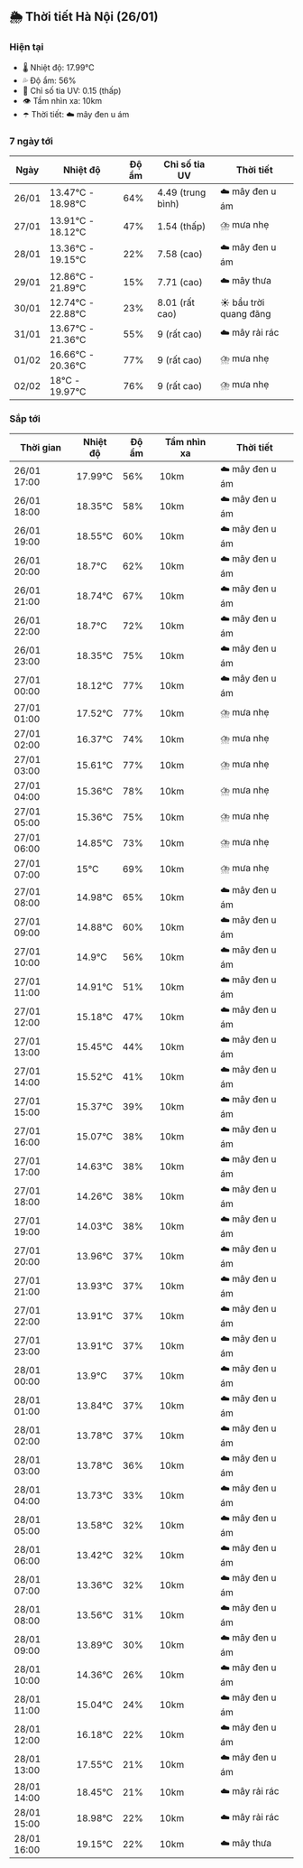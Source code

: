 ## 🌦️ Thời tiết Hà Nội (26/01)

### Hiện tại

- 🌡️ Nhiệt độ: 17.99℃
- 💦 Độ ẩm: 56%
- 🌟 Chỉ số tia UV: 0.15 (thấp)
- 👁️ Tầm nhìn xa: 10km
- ☂️ Thời tiết: ☁️ mây đen u ám

### 7 ngày tới

| Ngày | Nhiệt độ | Độ ẩm | Chỉ số tia UV | Thời tiết |
| --- | --- | --- | --- | --- |
| 26/01 | 13.47℃ - 18.98℃ | 64% | 4.49 (trung bình) | ☁️ mây đen u ám |
| 27/01 | 13.91℃ - 18.12℃ | 47% | 1.54 (thấp) | ⛈️ mưa nhẹ |
| 28/01 | 13.36℃ - 19.15℃ | 22% | 7.58 (cao) | ☁️ mây đen u ám |
| 29/01 | 12.86℃ - 21.89℃ | 15% | 7.71 (cao) | ☁️ mây thưa |
| 30/01 | 12.74℃ - 22.88℃ | 23% | 8.01 (rất cao) | ☀️ bầu trời quang đãng |
| 31/01 | 13.67℃ - 21.36℃ | 55% | 9 (rất cao) | ☁️ mây rải rác |
| 01/02 | 16.66℃ - 20.36℃ | 77% | 9 (rất cao) | ⛈️ mưa nhẹ |
| 02/02 | 18℃ - 19.97℃ | 76% | 9 (rất cao) | ⛈️ mưa nhẹ |

### Sắp tới

| Thời gian | Nhiệt độ | Độ ẩm | Tầm nhìn xa | Thời tiết |
| --- | --- | --- | --- | --- |
| 26/01 17:00 | 17.99℃ | 56% | 10km | ☁️ mây đen u ám |
| 26/01 18:00 | 18.35℃ | 58% | 10km | ☁️ mây đen u ám |
| 26/01 19:00 | 18.55℃ | 60% | 10km | ☁️ mây đen u ám |
| 26/01 20:00 | 18.7℃ | 62% | 10km | ☁️ mây đen u ám |
| 26/01 21:00 | 18.74℃ | 67% | 10km | ☁️ mây đen u ám |
| 26/01 22:00 | 18.7℃ | 72% | 10km | ☁️ mây đen u ám |
| 26/01 23:00 | 18.35℃ | 75% | 10km | ☁️ mây đen u ám |
| 27/01 00:00 | 18.12℃ | 77% | 10km | ☁️ mây đen u ám |
| 27/01 01:00 | 17.52℃ | 77% | 10km | ⛈️ mưa nhẹ |
| 27/01 02:00 | 16.37℃ | 74% | 10km | ⛈️ mưa nhẹ |
| 27/01 03:00 | 15.61℃ | 77% | 10km | ⛈️ mưa nhẹ |
| 27/01 04:00 | 15.36℃ | 78% | 10km | ⛈️ mưa nhẹ |
| 27/01 05:00 | 15.36℃ | 75% | 10km | ⛈️ mưa nhẹ |
| 27/01 06:00 | 14.85℃ | 73% | 10km | ⛈️ mưa nhẹ |
| 27/01 07:00 | 15℃ | 69% | 10km | ⛈️ mưa nhẹ |
| 27/01 08:00 | 14.98℃ | 65% | 10km | ☁️ mây đen u ám |
| 27/01 09:00 | 14.88℃ | 60% | 10km | ☁️ mây đen u ám |
| 27/01 10:00 | 14.9℃ | 56% | 10km | ☁️ mây đen u ám |
| 27/01 11:00 | 14.91℃ | 51% | 10km | ☁️ mây đen u ám |
| 27/01 12:00 | 15.18℃ | 47% | 10km | ☁️ mây đen u ám |
| 27/01 13:00 | 15.45℃ | 44% | 10km | ☁️ mây đen u ám |
| 27/01 14:00 | 15.52℃ | 41% | 10km | ☁️ mây đen u ám |
| 27/01 15:00 | 15.37℃ | 39% | 10km | ☁️ mây đen u ám |
| 27/01 16:00 | 15.07℃ | 38% | 10km | ☁️ mây đen u ám |
| 27/01 17:00 | 14.63℃ | 38% | 10km | ☁️ mây đen u ám |
| 27/01 18:00 | 14.26℃ | 38% | 10km | ☁️ mây đen u ám |
| 27/01 19:00 | 14.03℃ | 38% | 10km | ☁️ mây đen u ám |
| 27/01 20:00 | 13.96℃ | 37% | 10km | ☁️ mây đen u ám |
| 27/01 21:00 | 13.93℃ | 37% | 10km | ☁️ mây đen u ám |
| 27/01 22:00 | 13.91℃ | 37% | 10km | ☁️ mây đen u ám |
| 27/01 23:00 | 13.91℃ | 37% | 10km | ☁️ mây đen u ám |
| 28/01 00:00 | 13.9℃ | 37% | 10km | ☁️ mây đen u ám |
| 28/01 01:00 | 13.84℃ | 37% | 10km | ☁️ mây đen u ám |
| 28/01 02:00 | 13.78℃ | 37% | 10km | ☁️ mây đen u ám |
| 28/01 03:00 | 13.78℃ | 36% | 10km | ☁️ mây đen u ám |
| 28/01 04:00 | 13.73℃ | 33% | 10km | ☁️ mây đen u ám |
| 28/01 05:00 | 13.58℃ | 32% | 10km | ☁️ mây đen u ám |
| 28/01 06:00 | 13.42℃ | 32% | 10km | ☁️ mây đen u ám |
| 28/01 07:00 | 13.36℃ | 32% | 10km | ☁️ mây đen u ám |
| 28/01 08:00 | 13.56℃ | 31% | 10km | ☁️ mây đen u ám |
| 28/01 09:00 | 13.89℃ | 30% | 10km | ☁️ mây đen u ám |
| 28/01 10:00 | 14.36℃ | 26% | 10km | ☁️ mây đen u ám |
| 28/01 11:00 | 15.04℃ | 24% | 10km | ☁️ mây đen u ám |
| 28/01 12:00 | 16.18℃ | 22% | 10km | ☁️ mây đen u ám |
| 28/01 13:00 | 17.55℃ | 21% | 10km | ☁️ mây đen u ám |
| 28/01 14:00 | 18.45℃ | 21% | 10km | ☁️ mây rải rác |
| 28/01 15:00 | 18.98℃ | 22% | 10km | ☁️ mây rải rác |
| 28/01 16:00 | 19.15℃ | 22% | 10km | ☁️ mây thưa |

